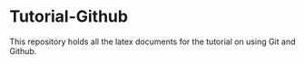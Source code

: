 # Tutorial-Github
This repository holds all the latex documents for the tutorial on using Git and Github.
